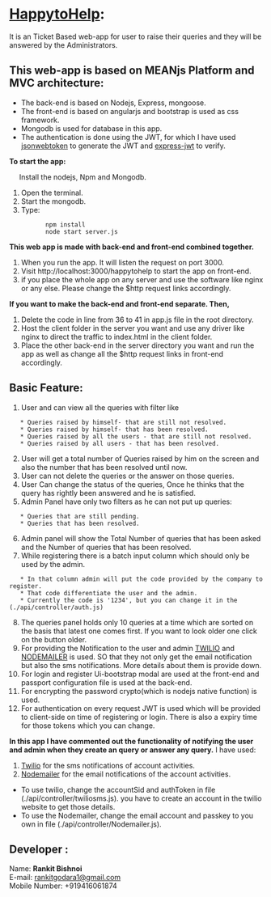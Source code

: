 # [HappytoHelp](https://github.com/rankitbishnoi/happytohelp):
It is an Ticket Based web-app for user to raise their queries and they will be answered by the Administrators.

## This web-app is based on MEANjs Platform and MVC architecture:
* The back-end is based on Nodejs, Express, mongoose.
* The front-end is based on angularjs and bootstrap is used as css framework.
* Mongodb is used for database in this app.
* The authentication is done using the JWT, for which I have used [jsonwebtoken](https://www.npmjs.com/package/jsonwebtoken) to generate the JWT and [express-jwt](https://www.npmjs.com/package/express-jwt) to verify.

**To start the app:**

     Install the nodejs, Npm and Mongodb.

1. Open the terminal.
2. Start the mongodb.
3. Type:
```
          npm install
          node start server.js
```

**This web app is made with back-end and front-end combined together.**
1. When you run the app. It will listen the request on port 3000.
2. Visit http://localhost:3000/happytohelp to start the app on front-end.
3. if you place the whole app on any server and use the software like nginx or any else. Please change the $http request links accordingly.

**If you want to make the back-end and front-end separate. Then,**
1. Delete the code in line from 36 to 41 in app.js file in the root directory.
2. Host the client folder in the server you want and use any driver like nginx to direct the traffic to index.html in the client folder.
3. Place the other back-end in the server directory you want and run the app as well as change all the $http request links in front-end accordingly.

## Basic Feature:

1. User and can view all the queries with filter like
```
   * Queries raised by himself- that are still not resolved.
   * Queries raised by himself- that has been resolved.
   * Queries raised by all the users - that are still not resolved.
   * Queries raised by all users - that has been resolved.
```
2. User will get a total number of Queries raised by him on the screen and also the number that has been resolved until now.
3. User can not delete the queries or the answer on those queries.
4. User Can change the status of the queries, Once he thinks that the query has rightly been answered and he is satisfied.
5. Admin Panel have only two filters as he can not put up queries:
```
   * Queries that are still pending.
   * Queries that has been resolved.
```
6. Admin panel will show the Total Number of queries that has been asked and the Number of queries that has been resolved.
7. While registering there is a batch input column which should only be used by the admin.
```
   * In that column admin will put the code provided by the company to register.
   * That code differentiate the user and the admin.
   * Currently the code is '1234', but you can change it in the (./api/controller/auth.js)
```
8. The queries panel holds only 10 queries at a time which are sorted on the basis that latest one comes first. If you want to look older one click on the button older.
9. For providing the Notification to the user and admin [TWILIO](https://www.npmjs.com/package/twilio) and [NODEMAILER](https://www.npmjs.com/package/nodemailer) is used. SO that they not only get the email notification but also the sms notifications. More details about them is provide down.
10. For login and register Ui-bootstrap modal are used at the front-end and passport configuration file is used at the back-end.
11. For encrypting the password crypto(which is nodejs native function) is used.
12. For authentication on every request JWT is used which will be provided to client-side on time of registering or login. There is also a expiry time for those tokens which you can change.


**In this app I have commented out the functionality of notifying the user and admin when they create an query or answer any query.**
I have used:
1. [Twilio](https://www.npmjs.com/package/twilio) for the sms notifications of account activities.
2. [Nodemailer](https://www.npmjs.com/package/nodemailer) for the email notifications of the account activities.

* To use twilio, change the accountSid and authToken in file (./api/controller/twiliosms.js). you have to create an account in the twilio website to get those details.
* To use the Nodemailer, change the email account and passkey to you own in file (./api/controller/Nodemailer.js).

## Developer :
Name: **Rankit Bishnoi**   
E-mail: rankitgodara1@gmail.com   
Mobile Number: +919416061874   
